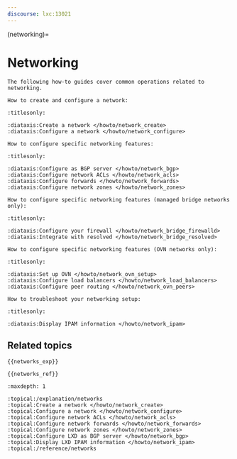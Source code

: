 ```yaml
---
discourse: lxc:13021
---
```


(networking)=
# Networking

```{only} diataxis
The following how-to guides cover common operations related to networking.

How to create and configure a network:
```

```{filtered-toctree}
:titlesonly:

:diataxis:Create a network </howto/network_create>
:diataxis:Configure a network </howto/network_configure>
```

```{only} diataxis
How to configure specific networking features:
```

```{filtered-toctree}
:titlesonly:

:diataxis:Configure as BGP server </howto/network_bgp>
:diataxis:Configure network ACLs </howto/network_acls>
:diataxis:Configure forwards </howto/network_forwards>
:diataxis:Configure network zones </howto/network_zones>
```

```{only} diataxis
How to configure specific networking features (managed bridge networks only):
```

```{filtered-toctree}
:titlesonly:

:diataxis:Configure your firewall </howto/network_bridge_firewalld>
:diataxis:Integrate with resolved </howto/network_bridge_resolved>
```

```{only} diataxis
How to configure specific networking features (OVN networks only):
```

```{filtered-toctree}
:titlesonly:

:diataxis:Set up OVN </howto/network_ovn_setup>
:diataxis:Configure load balancers </howto/network_load_balancers>
:diataxis:Configure peer routing </howto/network_ovn_peers>
```

```{only} diataxis
How to troubleshoot your networking setup:
```

```{filtered-toctree}
:titlesonly:

:diataxis:Display IPAM information </howto/network_ipam>
```

## Related topics

```{only} diataxis
{{networks_exp}}

{{networks_ref}}
```

```{filtered-toctree}
:maxdepth: 1

:topical:/explanation/networks
:topical:Create a network </howto/network_create>
:topical:Configure a network </howto/network_configure>
:topical:Configure network ACLs </howto/network_acls>
:topical:Configure network forwards </howto/network_forwards>
:topical:Configure network zones </howto/network_zones>
:topical:Configure LXD as BGP server </howto/network_bgp>
:topical:Display LXD IPAM information </howto/network_ipam>
:topical:/reference/networks
```
